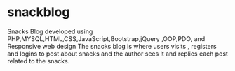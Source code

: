 # snackblog
Snacks Blog developed using PHP,MYSQL,HTML,CSS,JavaScript,Bootstrap,jQuery ,OOP,PDO, and Responsive web design
The snacks blog is where users visits , registers and logins to post about snacks and the author sees it and replies each post related to the snacks.
